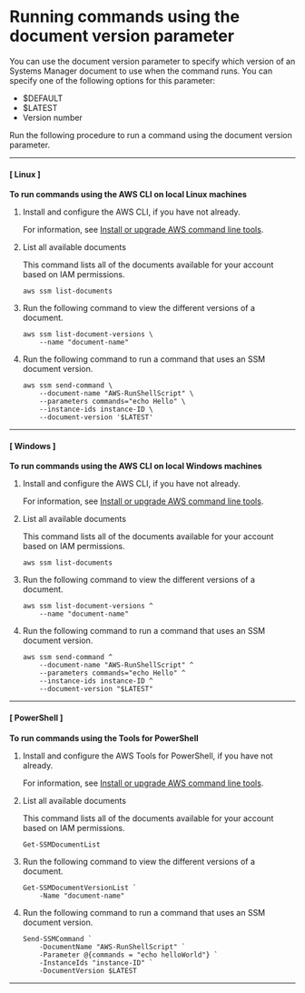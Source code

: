 # Running commands using the document version parameter<a name="run-command-version"></a>

You can use the document version parameter to specify which version of an Systems Manager document to use when the command runs\. You can specify one of the following options for this parameter:
+ $DEFAULT
+ $LATEST
+ Version number

Run the following procedure to run a command using the document version parameter\. 

------
#### [ Linux ]

**To run commands using the AWS CLI on local Linux machines**

1. Install and configure the AWS CLI, if you have not already\.

   For information, see [Install or upgrade AWS command line tools](getting-started-cli.md)\.

1. List all available documents

   This command lists all of the documents available for your account based on IAM permissions\.

   ```
   aws ssm list-documents
   ```

1. Run the following command to view the different versions of a document\.

   ```
   aws ssm list-document-versions \
       --name "document-name"
   ```

1. Run the following command to run a command that uses an SSM document version\.

   ```
   aws ssm send-command \
       --document-name "AWS-RunShellScript" \
       --parameters commands="echo Hello" \
       --instance-ids instance-ID \
       --document-version '$LATEST'
   ```

------
#### [ Windows ]

**To run commands using the AWS CLI on local Windows machines**

1. Install and configure the AWS CLI, if you have not already\.

   For information, see [Install or upgrade AWS command line tools](getting-started-cli.md)\.

1. List all available documents

   This command lists all of the documents available for your account based on IAM permissions\.

   ```
   aws ssm list-documents
   ```

1. Run the following command to view the different versions of a document\.

   ```
   aws ssm list-document-versions ^
       --name "document-name"
   ```

1. Run the following command to run a command that uses an SSM document version\.

   ```
   aws ssm send-command ^
       --document-name "AWS-RunShellScript" ^
       --parameters commands="echo Hello" ^
       --instance-ids instance-ID ^
       --document-version "$LATEST"
   ```

------
#### [ PowerShell ]

**To run commands using the Tools for PowerShell**

1. Install and configure the AWS Tools for PowerShell, if you have not already\.

   For information, see [Install or upgrade AWS command line tools](getting-started-cli.md)\.

1. List all available documents

   This command lists all of the documents available for your account based on IAM permissions\.

   ```
   Get-SSMDocumentList
   ```

1. Run the following command to view the different versions of a document\.

   ```
   Get-SSMDocumentVersionList `
       -Name "document-name"
   ```

1. Run the following command to run a command that uses an SSM document version\.

   ```
   Send-SSMCommand `
       -DocumentName "AWS-RunShellScript" `
       -Parameter @{commands = "echo helloWorld"} `
       -InstanceIds "instance-ID" `
       -DocumentVersion $LATEST
   ```

------